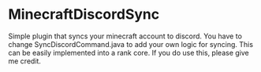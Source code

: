 # MinecraftDiscordSync
Simple plugin that syncs your minecraft account to discord.
You have to change SyncDiscordCommand.java to add your own logic for syncing. This can be easily implemented into a rank core.
If you do use this, please give me credit.
